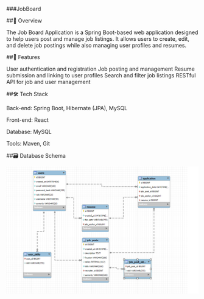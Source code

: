 ###JobBoard


##📌 Overview

The Job Board Application is a Spring Boot-based web application designed to help users post and manage job listings. It allows users to create, edit, and delete job postings while also managing user profiles and resumes.

##🚀 Features

User authentication and registration
Job posting and management
Resume submission and linking to user profiles
Search and filter job listings
RESTful API for job and user management


##🛠️ Tech Stack

Back-end: Spring Boot, Hibernate (JPA), MySQL

Front-end: React

Database: MySQL

Tools: Maven, Git

##🗃️ Database Schema

![img.png](/Readme-images/img.png)